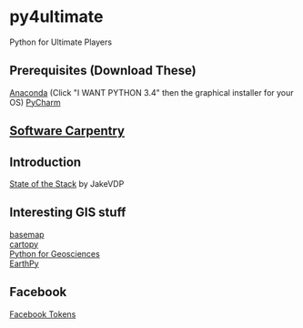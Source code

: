 # py4ultimate
Python for Ultimate Players

## Prerequisites (Download These)

[Anaconda](http://continuum.io/downloads)  (Click "I WANT PYTHON 3.4" then the graphical installer for your OS)
[PyCharm](https://www.jetbrains.com/pycharm/download/)

## [Software Carpentry](http://software-carpentry.org/)

## Introduction 

[State of the Stack](https://speakerdeck.com/jakevdp/the-state-of-the-stack-scipy-2015-keynote) by JakeVDP

## Interesting GIS stuff
[basemap](http://matplotlib.org/basemap/)  
[cartopy](http://scitools.org.uk/cartopy/docs/latest/index.html)  
[Python for Geosciences](https://github.com/koldunovn/python_for_geosciences)  
[EarthPy](http://earthpy.org/)  

## Facebook
[Facebook Tokens](http://stackoverflow.com/a/16054555/122022)
